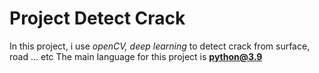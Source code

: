# Project Detect Crack
In this project, i use _openCV, deep learning_ to detect crack from surface, road ... etc
The main language for this project is **python@3.9**
